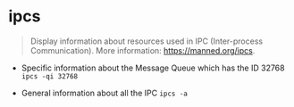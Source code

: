 # ipcs
> Display information about resources used in IPC (Inter-process Communication).
> More information: <https://manned.org/ipcs>.

- Specific information about the Message Queue which has the ID 32768
`ipcs -qi 32768`

- General information about all the IPC
`ipcs -a`
